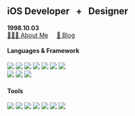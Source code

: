 <!-- [✨ **About Me**]() &nbsp;&nbsp;/&nbsp;&nbsp; [⬜️ **eraiser**](https://www.behance.net/gallery/116006937/Eraiser?tracking_source=search_projects_recommended%7Ceraiser) &nbsp;&nbsp;/&nbsp;&nbsp; [📄 **Resume**]() -->
## **iOS Developer &nbsp; + &nbsp; Designer** 
**1998.10.03**</br>
[👨🏻‍💻&nbsp;About Me](https://yaehoonkim-resume.framer.website/)
&nbsp;
&nbsp;
[📔&nbsp;Blog](https://eraiser.notion.site/BOKEH-Library-244ddae4b1534002b67c9f78c493cec3)

#### Languages & Framework
<span>
  <img src="https://img.shields.io/badge/Swift-FA7343?style=flat-square&logo=Swift&logoColor=white"/>
  <img src="https://img.shields.io/badge/SwiftUI-FF4D0E?style=flat-square&logo=Swift&logoColor=white"/>
  <img src="https://img.shields.io/badge/UIKit-FF4D0E?style=flat-square&logo=Swift&logoColor=white"/>
  <img src="https://img.shields.io/badge/ARKit + RealityKit-FF4D0E?style=flat-square&logo=Swift&logoColor=white"/>
  <img src="https://img.shields.io/badge/CoreML & Vision-FF4D0E?style=flat-square&logo=Swift&logoColor=white"/>
  <img src="https://img.shields.io/badge/Combine-FF4D0E?style=flat-square&logo=Swift&logoColor=white"/>
  <img src="https://img.shields.io/badge/Core Data & CloudKit-FF4D0E?style=flat-square&logo=Swift&logoColor=white"/>
</span>
</br>
<span>
  <img src="https://img.shields.io/badge/JavaScript-F7DF1E?style=flat-square&logo=JavaScript&logoColor=white"/>
  <img src="https://img.shields.io/badge/Python-3776AB?style=flat-square&logo=Python&logoColor=white"/>
  <img src="https://img.shields.io/badge/C%23-239120?style=flat-square&logo=CSharp&logoColor=white"/>
</span>

#### Tools
<span>
  <img src="https://img.shields.io/badge/Git-F05032?style=flat-square&logo=Git&logoColor=white"/>
  <img src="https://img.shields.io/badge/Github-181717?style=flat-square&logo=GitHub&logoColor=white"/>
  <img src="https://img.shields.io/badge/Figma-F24E1E?style=flat-square&logo=Figma&logoColor=white"/>
  <img src="https://img.shields.io/badge/Framer-0055FF?style=flat-square&logo=Framer&logoColor=white"/>
  <img src="https://img.shields.io/badge/Sketch-F7B500?style=flat-square&logo=Sketch&logoColor=white"/>
  <img src="https://img.shields.io/badge/Blender-F5792A?style=flat-square&logo=Blender&logoColor=white"/>
  <img src="https://img.shields.io/badge/Notion-000000?style=flat-square&logo=Notion&logoColor=white"/>
</span>


